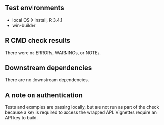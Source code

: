 ## Test environments
* local OS X install, R 3.4.1
* win-builder

## R CMD check results
There were no ERRORs, WARNINGs, or NOTEs. 

## Downstream dependencies
There are no downstream dependencies.

## A note on authentication
Tests and examples are passing locally, but are not run as part of the
check because a key is required to access the wrapped API. 
Vignettes require an API key to build.
